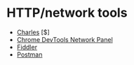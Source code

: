 # HTTP/network tools

* [Charles](http://www.charlesproxy.com/) [$]
* [Chrome DevTools Network Panel](https://developers.google.com/web/tools/chrome-devtools/profile/network-performance/resource-loading)
* [Fiddler](http://www.telerik.com/fiddler)
* [Postman](https://www.getpostman.com/)




































 






